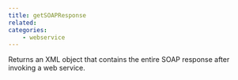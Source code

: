 ```yaml
---
title: getSOAPResponse
related:
categories:
    - webservice
---
```


Returns an XML object that contains the entire
        SOAP response after invoking a web service.